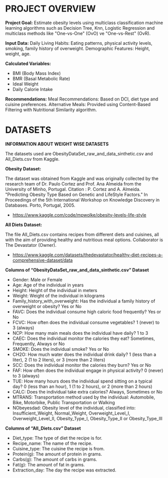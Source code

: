 # PROJECT OVERVIEW

**Project Goal:** Estimate obesity levels using multiclass classification machine learning algorithms such as Decision Tree, Knn, Logistic Regression and multiclass methods like "One-vs-One" (OvO) ve "One-vs-Rest" (OvR).

**Input Data:**
Daily Living Habits: Eating patterns, physical activity levels, smoking, family history of overweight.
Demographic Features: Height, weight, age.

**Calculated Variables:**
* BMI (Body Mass Index)
* BMR (Basal Metabolic Rate)
* Ideal Weight
* Daily Calorie Intake
  
**Recommendations:**
Meal Recommendations: Based on DCI, diet type and cuisine preferences.
Alternative Meals: Provided using Content-Based Filtering with Nutritional Similarity algorithm.

# DATASETS

**INFORMATION ABOUT WEIGHT WISE DATASETS**

The datasets used are ObesityDataSet_raw_and_data_sinthetic.csv and All_Diets.csv from Kaggle.

**Obesity Dataset:** 

The dataset was obtained from Kaggle and was originally collected by the research team of Dr. Paulo Cortez and Prof. Ana Almeida from the University of Minho, Portugal.
Citation : P. Cortez and A. Almeida. "Predicting Obesity Type Based on Genetic and LifeStyle Factors." In Proceedings of the 5th International Workshop on Knowledge Discovery in Databases. Porto, Portugal, 2005.

* https://www.kaggle.com/code/mpwolke/obesity-levels-life-style

**All Diets Dataset:**

The file All_Diets.csv contains recipes from different diets and cuisines, all with the aim of providing healthy and nutritious meal options. Collaborator is The Devastator (Owner).

* https://www.kaggle.com/datasets/thedevastator/healthy-diet-recipes-a-comprehensive-dataset/data

**Columns of “ObesityDataSet_raw_and_data_sinthetic.csv” Dataset**

* Gender: Male or Female
* Age: Age of the individual in years
* Height: Height of the individual in meters
* Weight: Weight of the individual in kilograms
* Family_history_with_overweight: Has the individual a family history of overweight or obesity? Yes or No
*	FAVC: Does the individual consume high caloric food frequently? Yes or No
* FCVC: How often does the individual consume vegetables? 1 (never) to 3 (always)
* NCP: How many main meals does the individual have daily? 1 to 3
* CAEC: Does the individual monitor the calories they eat? Sometimes, Frequently, Always or No
* SMOKE: Does the individual smoke? Yes or No
* CH2O: How much water does the individual drink daily? 1 (less than a liter), 2 (1 to 2 liters), or 3 (more than 2 liters)
* SCC: Does the individual monitor the calories they burn? Yes or No
* FAF: How often does the individual engage in physical activity? 0 (never) to 3 (always)
* TUE: How many hours does the individual spend sitting on a typical day? 0 (less than an hour), 1 (1 to 2 hours), or 2 (more than 2 hours)
* CALC: Does the individual take extra calories? Always, Sometimes or No
* MTRANS: Transportation method used by the individual: Automobile, Bike, Motorbike, Public Transportation or Walking
* NObeyesdad: Obesity level of the individual, classified into: Insufficient_Weight, Normal_Weight, Overweight_Level_I, Overweight_Level_II, Obesity_Type_I, Obesity_Type_II or Obesity_Type_III

**Columns of “All_Diets.csv” Dataset**

* Diet_type: The type of diet the recipe is for.
* Recipe_name: The name of the recipe.
* Cuisine_type: The cuisine the recipe is from.
* Protein(g): The amount of protein in grams.
* Carbs(g): The amount of carbs in grams.
* Fat(g): The amount of fat in grams.
* Extraction_day: The day the recipe was extracted.
